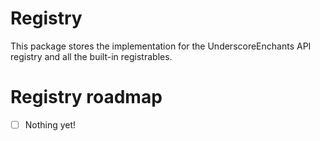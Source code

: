 # Registry

This package stores the implementation for the UnderscoreEnchants API registry and all the built-in registrables.

# Registry roadmap
- [ ] Nothing yet!